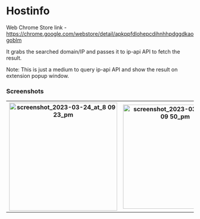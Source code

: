 # Hostinfo
Web Chrome Store link - https://chrome.google.com/webstore/detail/apkppfdlohepcdihnhhpdggdkaogoblm

It grabs the searched domain/IP and passes it to ip-api API to fetch the result.

Note: This is just a medium to query ip-api API and show the result on extension popup window.


### Screenshots
<table style="width:100%">
  <tr>
    <th><img width="290" alt="screenshot_2023-03-24_at_8 09 23_pm" src="https://user-images.githubusercontent.com/28259078/227702582-0d8912d9-c531-4570-9c2b-e7f5008247cf.png"></th>
    <th><img width="280" alt="screenshot_2023-03-24_at_8 09 50_pm" src="https://user-images.githubusercontent.com/28259078/227702593-a88ecebb-d0ec-4469-a774-63fa2d20655c.png"></th>
  </tr>
</table>


